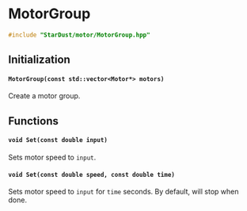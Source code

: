 # MotorGroup

```cpp
#include "StarDust/motor/MotorGroup.hpp"
```

## Initialization

#### `MotorGroup(const std::vector<Motor*> motors)`

Create a motor group.

## Functions

#### `void Set(const double input)`

Sets motor speed to `input`.

#### `void Set(const double speed, const double time)`

Sets motor speed to `input` for `time` seconds. By default, will stop when done.